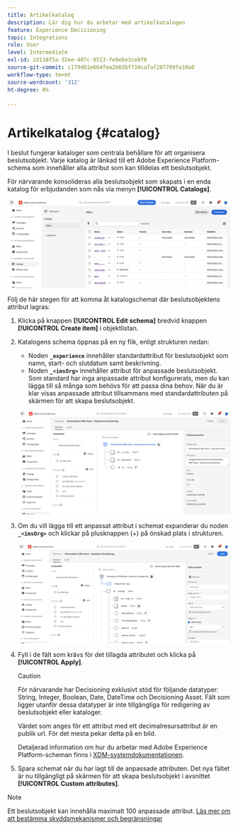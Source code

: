 ```yaml
---
title: Artikelkatalog
description: Lär dig hur du arbetar med artikelkatalogen
feature: Experience Decisioning
topic: Integrations
role: User
level: Intermediate
exl-id: 2d118f5a-32ee-407c-9513-fe0ebe3ce8f0
source-git-commit: c179d81e664fea2b03bf734cafaf287709fa10a0
workflow-type: tm+mt
source-wordcount: '312'
ht-degree: 0%

---
```


# Artikelkatalog {#catalog}

I beslut fungerar kataloger som centrala behållare för att organisera beslutsobjekt. Varje katalog är länkad till ett Adobe Experience Platform-schema som innehåller alla attribut som kan tilldelas ett beslutsobjekt.

För närvarande konsolideras alla beslutsobjekt som skapats i en enda katalog för erbjudanden som nås via menyn **[!UICONTROL  Catalogs]**.

![](assets/catalogs-list.png)

Följ de här stegen för att komma åt katalogschemat där beslutsobjektens attribut lagras:

1. Klicka på knappen **[!UICONTROL Edit schema]** bredvid knappen **[!UICONTROL Create item]** i objektlistan.

1. Katalogens schema öppnas på en ny flik, enligt strukturen nedan:

   * Noden **`_experience`** innehåller standardattribut för beslutsobjekt som namn, start- och slutdatum samt beskrivning.
   * Noden **`_<imsOrg>`** innehåller attribut för anpassade beslutsobjekt. Som standard har inga anpassade attribut konfigurerats, men du kan lägga till så många som behövs för att passa dina behov. När du är klar visas anpassade attribut tillsammans med standardattributen på skärmen för att skapa beslutsobjekt.

   ![](assets/catalogs-schema.png)

1. Om du vill lägga till ett anpassat attribut i schemat expanderar du noden **`_<imsOrg>`** och klickar på plusknappen (+) på önskad plats i strukturen.

   ![](assets/catalogs-add.png)

1. Fyll i de fält som krävs för det tillagda attributet och klicka på **[!UICONTROL Apply]**.

   >[!CAUTION]
   >
   >För närvarande har Decisioning exklusivt stöd för följande datatyper: String, Integer, Boolean, Date, DateTime och Decisioning Asset. Fält som ligger utanför dessa datatyper är inte tillgängliga för redigering av beslutsobjekt eller kataloger.

   Värdet som anges för ett attribut med ett decimalresursattribut är en publik url. För det mesta pekar detta på en bild.

   Detaljerad information om hur du arbetar med Adobe Experience Platform-scheman finns i [XDM-systemdokumentationen](https://experienceleague.adobe.com/docs/experience-platform/xdm/ui/overview.html).

1. Spara schemat när du har lagt till de anpassade attributen. Det nya fältet är nu tillgängligt på skärmen för att skapa beslutsobjekt i avsnittet **[!UICONTROL Custom attributes]**.

>[!NOTE]
>
>Ett beslutsobjekt kan innehålla maximalt 100 anpassade attribut. [Läs mer om att bestämma skyddsmekanismer och begränsningar](gs-experience-decisioning.md#guardrails)
